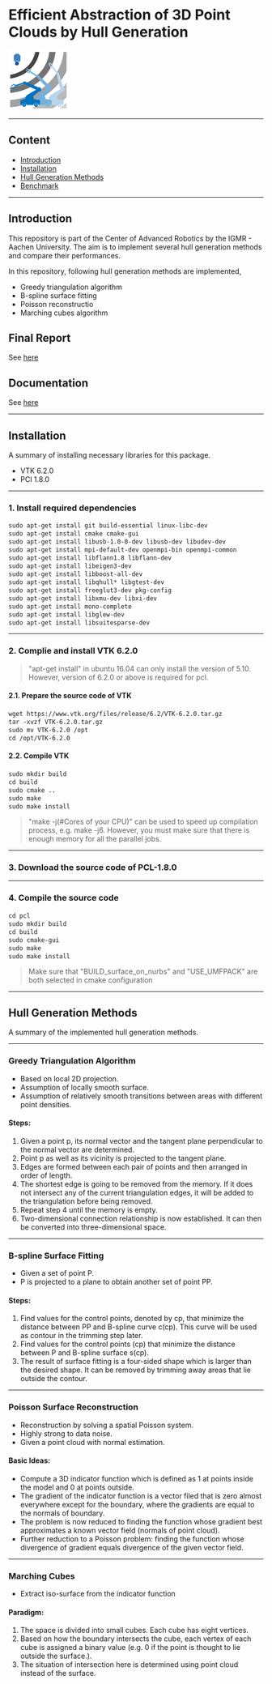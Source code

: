 # Efficient Abstraction of 3D Point Clouds by Hull Generation

![COAR Logo](doc/assets/coarlogo.png "Coar Logo")

---

## Content

* [Introduction](#introduction)
* [Installation](#installation)
* [Hull Generation Methods](#hull-generation-methods)
* [Benchmark](#benchmark)

---

## Introduction

This repository is part of the Center of Advanced Robotics by the IGMR - Aachen University. The aim is to implement several hull generation methods and compare their performances. 

In this repository, following hull generation methods are implemented,

- Greedy triangulation algorithm
- B-spline surface fitting
- Poisson reconstructio
- Marching cubes algorithm

## Final Report

See [here](https://github.com/jiancong0204/masters-thesis/blob/master/Thesis.pdf)

## Documentation

See [here](https://jiancong0204.github.io/hull-abstraction/)

---

## Installation

A summary of installing necessary libraries for this package.
- VTK 6.2.0
- PCl 1.8.0

---

### 1. Install required dependencies

```
sudo apt-get install git build-essential linux-libc-dev
sudo apt-get install cmake cmake-gui
sudo apt-get install libusb-1.0-0-dev libusb-dev libudev-dev
sudo apt-get install mpi-default-dev openmpi-bin openmpi-common
sudo apt-get install libflann1.8 libflann-dev
sudo apt-get install libeigen3-dev
sudo apt-get install libboost-all-dev
sudo apt-get install libqhull* libgtest-dev
sudo apt-get install freeglut3-dev pkg-config
sudo apt-get install libxmu-dev libxi-dev
sudo apt-get install mono-complete
sudo apt-get install libglew-dev
sudo apt-get install libsuitesparse-dev
```
---

### 2. Complie and install VTK 6.2.0

> "apt-get install" in ubuntu 16.04 can only install the version of 5.10. However, version of 6.2.0 or above is required for pcl.

#### 2.1. Prepare the source code of VTK

```
wget https://www.vtk.org/files/release/6.2/VTK-6.2.0.tar.gz
tar -xvzf VTK-6.2.0.tar.gz
sudo mv VTK-6.2.0 /opt
cd /opt/VTK-6.2.0
```

#### 2.2. Compile VTK

```
sudo mkdir build
cd build
sudo cmake ..
sudo make
sudo make install
```

> "make -j(#Cores of your CPU)" can be used to speed up compilation process, e.g. make -j6. However, you must make sure that there is enough memory for all the parallel jobs.
 
---

### 3. Download the source code of PCL-1.8.0

---

### 4. Compile the source code

```
cd pcl
sudo mkdir build
cd build
sudo cmake-gui
sudo make
sudo make install
``` 

> Make sure that "BUILD_surface_on_nurbs" and "USE_UMFPACK" are both selected in cmake configuration

---

## Hull Generation Methods

A summary of the implemented hull generation methods.

---

### Greedy Triangulation Algorithm

- Based on local 2D projection.
- Assumption of locally smooth surface.
- Assumption of relatively smooth transitions between areas with different point densities.

 #### Steps:
 
1. Given a point p, its normal vector and the tangent plane perpendicular to the normal vector are determined.
2. Point p as well as its vicinity is projected to the tangent plane.
3. Edges are formed between each pair of points and then arranged in order of length.
4. The shortest edge is going to be removed from the memory. If it does not intersect any of the current triangulation edges, it will be added to the triangulation before being removed.
5. Repeat step 4 until the memory is empty.
6. Two-dimensional connection relationship is now established. It can then be converted into three-dimensional space.

---

### B-spline Surface Fitting

- Given a set of point P.
- P is projected to a plane to obtain another set of point PP.

#### Steps:

1. Find values for the control points, denoted by cp, that minimize the distance between PP and B-spline curve c(cp). This curve will be used as contour in the trimming step later.
2. Find values for the control points (cp) that minimize the distance between P and B-spline surface s(cp).
3. The result of surface fitting is a four-sided shape which is larger than the desired shape. It can be removed by trimming away areas that lie outside the contour.

---

### Poisson Surface Reconstruction

- Reconstruction by solving a spatial Poisson system.
- Highly strong to data noise.
- Given a point cloud with normal estimation.

#### Basic Ideas:

- Compute a 3D indicator function which is defined as 1 at points inside the model and 0 at points outside.
- The gradient of the indicator function is a vector filed that is zero almost everywhere except for the boundary, where the gradients are equal to the normals of boundary.
- The problem is now reduced to finding the function whose gradient best approximates a known vector field (normals of point cloud).
- Further reduction to a Poisson problem: finding the function whose divergence of gradient equals divergence of the given vector field.

---

### Marching Cubes

- Extract iso-surface from the indicator function

#### Paradigm:

1. The space is divided into small cubes. Each cube has eight vertices.
2. Based on how the boundary intersects the cube, each vertex of each cube is assigned a binary value (e.g. 0 if the point is thought to lie outside the surface.).
3. The situation of intersection here is determined using point cloud instead of the surface.
